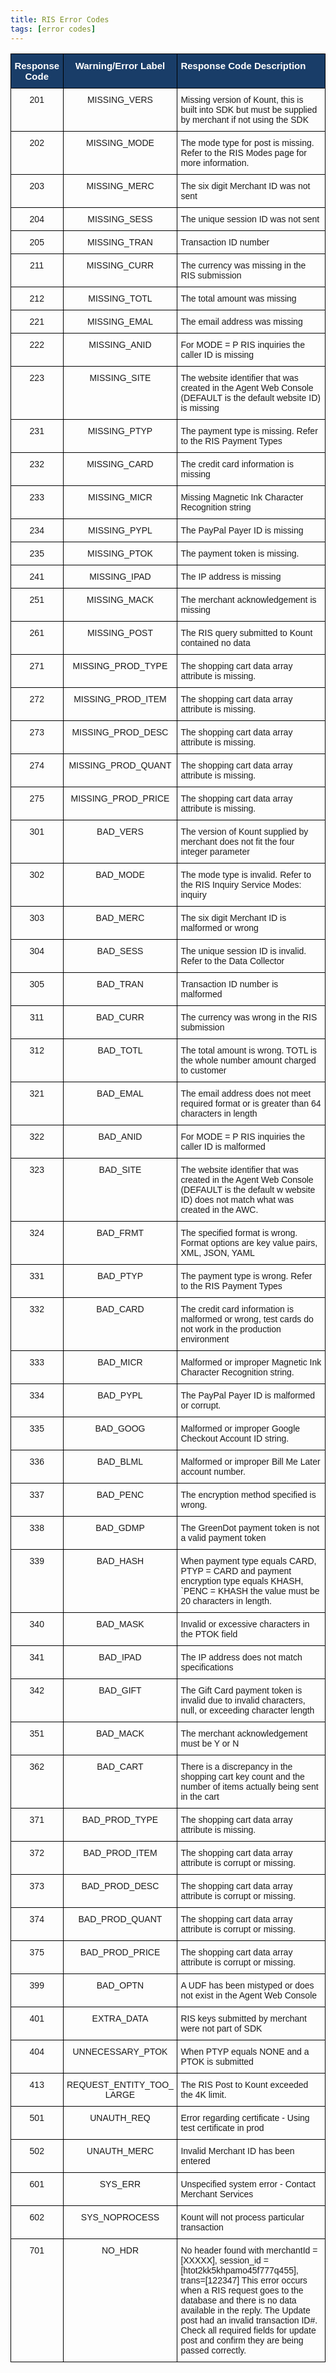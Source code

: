 ```yaml
---
title: RIS Error Codes
tags: [error codes] 
---
```

<style type="text/css">
.tg  {border-collapse:collapse;border-spacing:0;}
.tg td{font-family:Arial, sans-serif;font-size:14px;padding:10px 5px;border-style:solid;border-width:1px;overflow:hidden;word-break:normal;border-color:black;}
.tg th{font-family:Arial, sans-serif;font-size:14px;font-weight:normal;padding:10px 5px;border-style:solid;border-width:1px;overflow:hidden;word-break:normal;border-color:black;}
.tg .tg-baqh{text-align:center;vertical-align:top}
.tg .tg-5197{font-weight:bold;font-size:15px;background-color:#193d68;color:#ffffff;text-align:center;vertical-align:top}
.tg .tg-pax9{font-weight:bold;font-size:15px;background-color:#193d68;color:#ffffff;text-align:left;vertical-align:top}
.tg .tg-0lax{text-align:left;vertical-align:top}
</style>
<table class="tg">
  <tr>
    <th class="tg-5197">﻿Response Code</th>
    <th class="tg-5197">Warning/Error Label</th>
    <th class="tg-pax9">Response Code Description</th>
  </tr>
  <tr>
    <td class="tg-baqh">201</td>
    <td class="tg-baqh">MISSING_VERS</td>
    <td class="tg-0lax">Missing version of Kount, this is built into SDK but must be supplied by merchant if not using the SDK</td>
  </tr>
  <tr>
    <td class="tg-baqh">202</td>
    <td class="tg-baqh">MISSING_MODE</td>
    <td class="tg-0lax">The mode type for post is missing. Refer to the RIS Modes page for more information. </td>
  </tr>
  <tr>
    <td class="tg-baqh">203</td>
    <td class="tg-baqh">MISSING_MERC</td>
    <td class="tg-0lax">The six digit Merchant ID was not sent</td>
  </tr>
  <tr>
    <td class="tg-baqh">204</td>
    <td class="tg-baqh">MISSING_SESS</td>
    <td class="tg-0lax">The unique session ID was not sent</td>
  </tr>
  <tr>
    <td class="tg-baqh">205</td>
    <td class="tg-baqh">MISSING_TRAN</td>
    <td class="tg-0lax">Transaction ID number</td>
  </tr>
  <tr>
    <td class="tg-baqh">211</td>
    <td class="tg-baqh">MISSING_CURR</td>
    <td class="tg-0lax">The currency was missing in the RIS submission</td>
  </tr>
  <tr>
    <td class="tg-baqh">212</td>
    <td class="tg-baqh">MISSING_TOTL</td>
    <td class="tg-0lax">The total amount was missing</td>
  </tr>
  <tr>
    <td class="tg-baqh">221</td>
    <td class="tg-baqh">MISSING_EMAL</td>
    <td class="tg-0lax">The email address was missing</td>
  </tr>
  <tr>
    <td class="tg-baqh">222</td>
    <td class="tg-baqh">MISSING_ANID</td>
    <td class="tg-0lax">For MODE = P RIS inquiries the caller ID is missing</td>
  </tr>
  <tr>
    <td class="tg-baqh">223</td>
    <td class="tg-baqh">MISSING_SITE</td>
    <td class="tg-0lax">The website identifier that was created in the Agent Web Console (DEFAULT is the default website ID) is missing</td>
  </tr>
  <tr>
    <td class="tg-baqh">231</td>
    <td class="tg-baqh">MISSING_PTYP</td>
    <td class="tg-0lax">The payment type is missing. Refer to the RIS Payment Types</td>
  </tr>
  <tr>
    <td class="tg-baqh">232</td>
    <td class="tg-baqh">MISSING_CARD</td>
    <td class="tg-0lax">The credit card information is missing</td>
  </tr>
  <tr>
    <td class="tg-baqh">233</td>
    <td class="tg-baqh">MISSING_MICR</td>
    <td class="tg-0lax">Missing Magnetic Ink Character Recognition string</td>
  </tr>
  <tr>
    <td class="tg-baqh">234</td>
    <td class="tg-baqh">MISSING_PYPL</td>
    <td class="tg-0lax">The PayPal Payer ID is missing</td>
  </tr>
  <tr>
    <td class="tg-baqh">235</td>
    <td class="tg-baqh">MISSING_PTOK</td>
    <td class="tg-0lax">The payment token is missing.</td>
  </tr>
  <tr>
    <td class="tg-baqh">241</td>
    <td class="tg-baqh">MISSING_IPAD</td>
    <td class="tg-0lax">The IP address is missing</td>
  </tr>
  <tr>
    <td class="tg-baqh">251</td>
    <td class="tg-baqh">MISSING_MACK</td>
    <td class="tg-0lax">The merchant acknowledgement is missing</td>
  </tr>
  <tr>
    <td class="tg-baqh">261</td>
    <td class="tg-baqh">MISSING_POST</td>
    <td class="tg-0lax">The RIS query submitted to Kount contained no data</td>
  </tr>
  <tr>
    <td class="tg-baqh">271</td>
    <td class="tg-baqh">MISSING_PROD_TYPE</td>
    <td class="tg-0lax">The shopping cart data array attribute is missing.</td>
  </tr>
  <tr>
    <td class="tg-baqh">272</td>
    <td class="tg-baqh">MISSING_PROD_ITEM</td>
    <td class="tg-0lax">The shopping cart data array attribute is missing.</td>
  </tr>
  <tr>
    <td class="tg-baqh">273</td>
    <td class="tg-baqh">MISSING_PROD_DESC</td>
    <td class="tg-0lax">The shopping cart data array attribute is missing.</td>
  </tr>
  <tr>
    <td class="tg-baqh">274</td>
    <td class="tg-baqh">MISSING_PROD_QUANT</td>
    <td class="tg-0lax">The shopping cart data array attribute is missing.</td>
  </tr>
  <tr>
    <td class="tg-baqh">275</td>
    <td class="tg-baqh">MISSING_PROD_PRICE</td>
    <td class="tg-0lax">The shopping cart data array attribute is missing.</td>
  </tr>
  <tr>
    <td class="tg-baqh">301</td>
    <td class="tg-baqh">BAD_VERS</td>
    <td class="tg-0lax">The version of Kount supplied by merchant does not fit the four integer parameter</td>
  </tr>
  <tr>
    <td class="tg-baqh">302</td>
    <td class="tg-baqh">BAD_MODE</td>
    <td class="tg-0lax">The mode type is invalid. Refer to the RIS Inquiry Service Modes: inquiry</td>
  </tr>
  <tr>
    <td class="tg-baqh">303</td>
    <td class="tg-baqh">BAD_MERC</td>
    <td class="tg-0lax">The six digit Merchant ID is malformed or wrong</td>
  </tr>
  <tr>
    <td class="tg-baqh">304</td>
    <td class="tg-baqh">BAD_SESS</td>
    <td class="tg-0lax">The unique session ID is invalid. Refer to the Data Collector</td>
  </tr>
  <tr>
    <td class="tg-baqh">305</td>
    <td class="tg-baqh">BAD_TRAN</td>
    <td class="tg-0lax">Transaction ID number is malformed</td>
  </tr>
  <tr>
    <td class="tg-baqh">311</td>
    <td class="tg-baqh">BAD_CURR</td>
    <td class="tg-0lax">The currency was wrong in the RIS submission</td>
  </tr>
  <tr>
    <td class="tg-baqh">312</td>
    <td class="tg-baqh">BAD_TOTL</td>
    <td class="tg-0lax">The total amount is wrong. TOTL is the whole number amount charged to customer</td>
  </tr>
  <tr>
    <td class="tg-baqh">321</td>
    <td class="tg-baqh">BAD_EMAL</td>
    <td class="tg-0lax">The email address does not meet required format or is greater than 64 characters in length</td>
  </tr>
  <tr>
    <td class="tg-baqh">322</td>
    <td class="tg-baqh">BAD_ANID</td>
    <td class="tg-0lax">For MODE = P RIS inquiries the caller ID is malformed</td>
  </tr>
  <tr>
    <td class="tg-baqh">323</td>
    <td class="tg-baqh">BAD_SITE</td>
    <td class="tg-0lax">The website identifier that was created in the Agent Web Console (DEFAULT is the default w website ID) does not match what was created in the AWC.</td>
  </tr>
  <tr>
    <td class="tg-baqh">324</td>
    <td class="tg-baqh">BAD_FRMT</td>
    <td class="tg-0lax">The specified format is wrong. Format options are key value pairs, XML, JSON, YAML</td>
  </tr>
  <tr>
    <td class="tg-baqh">331</td>
    <td class="tg-baqh">BAD_PTYP</td>
    <td class="tg-0lax">The payment type is wrong. Refer to the RIS Payment Types</td>
  </tr>
  <tr>
    <td class="tg-baqh">332</td>
    <td class="tg-baqh">BAD_CARD</td>
    <td class="tg-0lax">The credit card information is malformed or wrong, test cards do not work in the production environment</td>
  </tr>
  <tr>
    <td class="tg-baqh">333</td>
    <td class="tg-baqh">BAD_MICR</td>
    <td class="tg-0lax">Malformed or improper Magnetic Ink Character Recognition string.</td>
  </tr>
  <tr>
    <td class="tg-baqh">334</td>
    <td class="tg-baqh">BAD_PYPL</td>
    <td class="tg-0lax">The PayPal Payer ID is malformed or corrupt.</td>
  </tr>
  <tr>
    <td class="tg-baqh">335</td>
    <td class="tg-baqh">BAD_GOOG</td>
    <td class="tg-0lax">Malformed or improper Google Checkout Account ID string.</td>
  </tr>
  <tr>
    <td class="tg-baqh">336</td>
    <td class="tg-baqh">BAD_BLML</td>
    <td class="tg-0lax">Malformed or improper Bill Me Later account number.</td>
  </tr>
  <tr>
    <td class="tg-baqh">337</td>
    <td class="tg-baqh">BAD_PENC</td>
    <td class="tg-0lax">The encryption method specified is wrong.</td>
  </tr>
  <tr>
    <td class="tg-baqh">338</td>
    <td class="tg-baqh">BAD_GDMP</td>
    <td class="tg-0lax">The GreenDot payment token is not a valid payment token</td>
  </tr>
  <tr>
    <td class="tg-baqh">339</td>
    <td class="tg-baqh">BAD_HASH</td>
    <td class="tg-0lax">When payment type equals CARD, PTYP = CARD and payment encryption type equals KHASH, `PENC = KHASH the value must be 20 characters in length.</td>
  </tr>
  <tr>
    <td class="tg-baqh">340</td>
    <td class="tg-baqh">BAD_MASK</td>
    <td class="tg-0lax">Invalid or excessive characters in the PTOK field</td>
  </tr>
  <tr>
    <td class="tg-baqh">341</td>
    <td class="tg-baqh">BAD_IPAD</td>
    <td class="tg-0lax">The IP address does not match specifications</td>
  </tr>
  <tr>
    <td class="tg-baqh">342</td>
    <td class="tg-baqh">BAD_GIFT</td>
    <td class="tg-0lax">The Gift Card payment token is invalid due to invalid characters, null, or exceeding character length</td>
  </tr>
  <tr>
    <td class="tg-baqh">351</td>
    <td class="tg-baqh">BAD_MACK</td>
    <td class="tg-0lax">The merchant acknowledgement must be Y or N</td>
  </tr>
  <tr>
    <td class="tg-baqh">362</td>
    <td class="tg-baqh">BAD_CART</td>
    <td class="tg-0lax">There is a discrepancy in the shopping cart key count and the number of items actually being sent in the cart</td>
  </tr>
  <tr>
    <td class="tg-baqh">371</td>
    <td class="tg-baqh">BAD_PROD_TYPE</td>
    <td class="tg-0lax">The shopping cart data array attribute is missing.</td>
  </tr>
  <tr>
    <td class="tg-baqh">372</td>
    <td class="tg-baqh">BAD_PROD_ITEM</td>
    <td class="tg-0lax">The shopping cart data array attribute is corrupt or missing.</td>
  </tr>
  <tr>
    <td class="tg-baqh">373</td>
    <td class="tg-baqh">BAD_PROD_DESC</td>
    <td class="tg-0lax">The shopping cart data array attribute is corrupt or missing.</td>
  </tr>
  <tr>
    <td class="tg-baqh">374</td>
    <td class="tg-baqh">BAD_PROD_QUANT</td>
    <td class="tg-0lax">The shopping cart data array attribute is corrupt or missing.</td>
  </tr>
  <tr>
    <td class="tg-baqh">375</td>
    <td class="tg-baqh">BAD_PROD_PRICE</td>
    <td class="tg-0lax">The shopping cart data array attribute is corrupt or missing.</td>
  </tr>
  <tr>
    <td class="tg-baqh">399</td>
    <td class="tg-baqh">BAD_OPTN</td>
    <td class="tg-0lax">A UDF has been mistyped or does not exist in the Agent Web Console</td>
  </tr>
  <tr>
    <td class="tg-baqh">401</td>
    <td class="tg-baqh">EXTRA_DATA</td>
    <td class="tg-0lax">RIS keys submitted by merchant were not part of SDK</td>
  </tr>
  <tr>
    <td class="tg-baqh">404</td>
    <td class="tg-baqh">UNNECESSARY_PTOK</td>
    <td class="tg-0lax">When PTYP equals NONE and a PTOK is submitted</td>
  </tr>
  <tr>
    <td class="tg-baqh">413</td>
    <td class="tg-baqh">REQUEST_ENTITY_TOO_ LARGE</td>
    <td class="tg-0lax">The RIS Post to Kount exceeded the 4K limit.</td>
  </tr>
  <tr>
    <td class="tg-baqh">501</td>
    <td class="tg-baqh">UNAUTH_REQ</td>
    <td class="tg-0lax">Error regarding certificate - Using test certificate in prod</td>
  </tr>
  <tr>
    <td class="tg-baqh">502</td>
    <td class="tg-baqh">UNAUTH_MERC</td>
    <td class="tg-0lax">Invalid Merchant ID has been entered</td>
  </tr>
  <tr>
    <td class="tg-baqh">601</td>
    <td class="tg-baqh">SYS_ERR</td>
    <td class="tg-0lax">Unspecified system error - Contact Merchant Services</td>
  </tr>
  <tr>
    <td class="tg-baqh">602</td>
    <td class="tg-baqh">SYS_NOPROCESS</td>
    <td class="tg-0lax">Kount will not process particular transaction</td>
  </tr>
  <tr>
    <td class="tg-baqh">701</td>
    <td class="tg-baqh">NO_HDR</td>
    <td class="tg-0lax">No header found with merchantId = [XXXXX], session_id = [htot2kk5khpamo45f777q455], trans=[122347] This error occurs when a RIS request goes to the database and there is no data available in the reply. The Update post had an invalid transaction ID#. Check all required fields for update post and confirm they are being passed correctly.</td>
  </tr>
</table>
